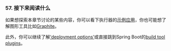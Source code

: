 ### 57. 接下来阅读什么
如果想探索本章节讨论的某些内容，你可以看下执行器的[示例应用](https://github.com/spring-projects/spring-boot/tree/v2.0.0.M5/spring-boot-samples)，你也可能想了解图形工具比如[Graphite](http://graphite.wikidot.com/)。

此外，你可以继续了解[‘deployment options’](https://docs.spring.io/spring-boot/docs/2.0.0.M5/reference/htmlsingle/#deployment)或直接跳到Spring Boot的[build tool plugins](https://docs.spring.io/spring-boot/docs/2.0.0.M5/reference/htmlsingle/#build-tool-plugins)。
